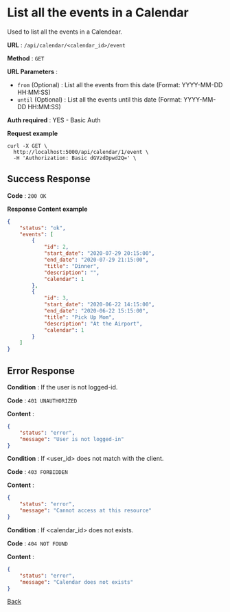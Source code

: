 # List all the events in a Calendar

Used to list all the events in a Calendear.

**URL** : `/api/calendar/<calendar_id>/event`

**Method** : `GET`

**URL Parameters** : 
- `from` (Optional) : List all the events from this date (Format: YYYY-MM-DD HH:MM:SS)
- `until` (Optional) : List all the events until this date (Format: YYYY-MM-DD HH:MM:SS)

**Auth required** : YES - Basic Auth


**Request example**

```curl
curl -X GET \
  http://localhost:5000/api/calendar/1/event \
  -H 'Authorization: Basic dGVzdDpwd2Q=' \
```

## Success Response

**Code** : `200 OK`

**Response Content example**

```json
{
    "status": "ok",
    "events": [
        {
            "id": 2,
            "start_date": "2020-07-29 20:15:00",
            "end_date": "2020-07-29 21:15:00",
            "title": "Dinner",
            "description": "",
            "calendar": 1
        },
        {
            "id": 3,
            "start_date": "2020-06-22 14:15:00",
            "end_date": "2020-06-22 15:15:00",
            "title": "Pick Up Mom",
            "description": "At the Airport",
            "calendar": 1
        }
    ]
}
```

## Error Response

**Condition** : If the user is not logged-id.

**Code** : `401 UNAUTHORIZED`

**Content** :

```json
{
    "status": "error",
    "message": "User is not logged-in"
}
```

**Condition** : If <user_id> does not match with the client.

**Code** : `403 FORBIDDEN`

**Content** :

```json
{
    "status": "error",
    "message": "Cannot access at this resource"
}
```

**Condition** : If <calendar_id> does not exists.

**Code** : `404 NOT FOUND`

**Content** :

```json
{
    "status": "error",
    "message": "Calendar does not exists"
}
```

[Back](../../README.md)